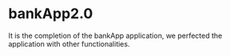 # bankApp2.0

It is the completion of the bankApp application, we perfected the application with other functionalities.



